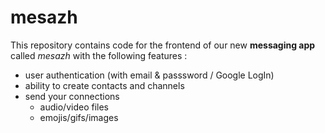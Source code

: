 # mesazh
This repository contains code for the frontend of our new __messaging app__ called *mesazh* with the following features :
- user authentication (with email & passsword / Google LogIn)
- ability to create contacts and channels 
- send your connections 
  - audio/video files
  - emojis/gifs/images

  